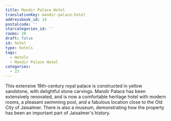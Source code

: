 ```yaml
---
title: Mandir Palace Hotel
translationKey: mandir-palace-hotel
addressbook_id: 14
postalcode: ''
starcategories_id: ''
rooms: 28
draft: false
id: hotel
type: hotels
tags:
  - Hotels
  - Mandir Palace Hotel
categories:
  - 23
---
```

This extensive 19th-century royal palace is constructed in yellow sandstone, with delightful stone carvings. Mandir Palace has been extensively renovated, and is now a comfortable heritage hotel with modern rooms, a pleasant swimming pool, and a fabulous location close to the Old City of Jaisalmer. There is also a museum, demonstrating how the property has been an important part of Jaisalmer's history.